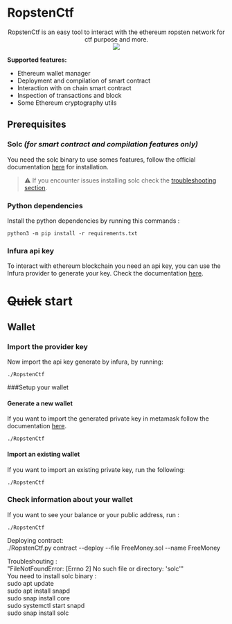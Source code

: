 
# RopstenCtf  
  
<p align="center">  
  RopstenCtf is an easy tool to interact with the ethereum ropsten network for ctf purpose and more.
  <br>
  <a href="https://twitter.com/intent/follow?screen_name=wlayzz" title="Follow"><img src="https://img.shields.io/twitter/follow/wlayzz?label=Wlayzz&style=social"></a>  
  <br>  
</p>  

**Supported features:** 
 - Ethereum wallet manager
 - Deployment and compilation of smart contract
 - Interaction with on chain smart contract
 - Inspection of transactions and block
 - Some Ethereum cryptography utils

## Prerequisites
### Solc *(for smart contract and compilation features only)*

You need the solc binary to use somes features, follow the official documentation [here](Prerequisites) for installation. 

> ⚠️ If you encounter issues installing solc check the [troubleshooting section]().

### Python dependencies
Install the python dependencies by running this commands :

    python3 -m pip install -r requirements.txt

### Infura api key
To interact with ethereum blockchain you need an api key, you can use the Infura provider to generate your key. Check the documentation [here]().

# ~~Quick~~ start
## Wallet
### Import the provider key
Now import the api key generate by infura, by running:

    ./RopstenCtf
###Setup your wallet
#### Generate a new wallet
If you want to import the generated private key in metamask follow the documentation [here](https://metamask.zendesk.com/hc/en-us/articles/360015489331-How-to-import-an-Account#h_01G01W07NV7Q94M7P1EBD5BYM4).

    ./RopstenCtf

#### Import an existing wallet
If you want to import an existing private key, run the following:

    ./RopstenCtf

### Check information about your wallet
If you want to see your balance or your public address, run :

    ./RopstenCtf

Deploying contract:  
./RopstenCtf.py contract --deploy --file FreeMoney.sol --name FreeMoney  
  
Troubleshouting :  
    "FileNotFoundError: [Errno 2] No such file or directory: 'solc'"  
You need to install solc binary :   
sudo apt update  
sudo apt install snapd  
sudo snap install core  
sudo systemctl start snapd  
sudo snap install solc
